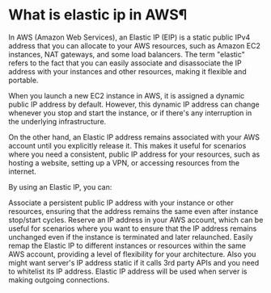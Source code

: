 # What is elastic ip in AWS¶
In AWS (Amazon Web Services), an Elastic IP (EIP) is a static public IPv4 address that you can allocate to your AWS resources, such as Amazon EC2 instances, NAT gateways, and some load balancers. The term "elastic" refers to the fact that you can easily associate and disassociate the IP address with your instances and other resources, making it flexible and portable.

When you launch a new EC2 instance in AWS, it is assigned a dynamic public IP address by default. However, this dynamic IP address can change whenever you stop and start the instance, or if there's any interruption in the underlying infrastructure.

On the other hand, an Elastic IP address remains associated with your AWS account until you explicitly release it. This makes it useful for scenarios where you need a consistent, public IP address for your resources, such as hosting a website, setting up a VPN, or accessing resources from the internet.

By using an Elastic IP, you can:

Associate a persistent public IP address with your instance or other resources, ensuring that the address remains the same even after instance stop/start cycles.
Reserve an IP address in your AWS account, which can be useful for scenarios where you want to ensure that the IP address remains unchanged even if the instance is terminated and later relaunched.
Easily remap the Elastic IP to different instances or resources within the same AWS account, providing a level of flexibility for your architecture.
Also you might want server's IP address static if it calls 3rd party APIs and you need to whitelist its IP address. Elastic IP address will be used when server is making outgoing connections.
